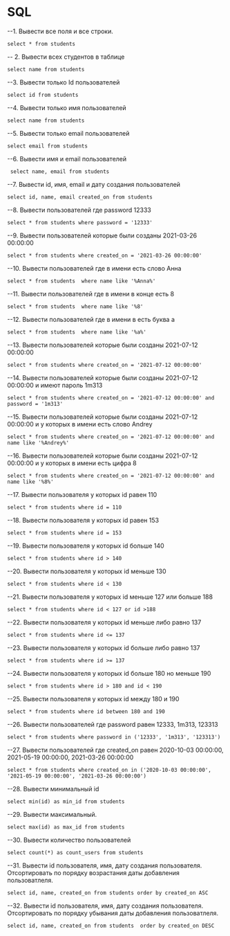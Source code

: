 # SQL

--1. Вывести все поля и все строки.

`select * from students`

-- 2. Вывести всех студентов в таблице

`select name from students`

--3. Вывести только Id пользователей

`select id from students`

--4. Вывести только имя пользователей

`select name from students`

--5. Вывести только email пользователей

`select email from students`

 --6. Вывести имя и email пользователей
 
` select name, email from students`
 
 --7. Вывести id, имя, email и дату создания пользователей
 
 `select id, name, email created_on from students`
 
 --8. Вывести пользователей где password 12333
 
 `select *
 from students
 where password = '12333'`
 
 --9. Вывести пользователей которые были созданы 2021-03-26 00:00:00
 
`select *
 from students
 where created_on = '2021-03-26 00:00:00'`
 
 --10. Вывести пользователей где в имени есть слово Анна
 
 `select *
 from students 
 where name like '%Anna%'`
 
 --11. Вывести пользователей где в имени в конце есть 8
 
 `select *
 from students 
 where name like '%8'`
 
 --12. Вывести пользователей где в имени в есть буква а
 
 `select *
 from students 
 where name like '%a%'`
 
 --13. Вывести пользователей которые были созданы 2021-07-12 00:00:00
 
 `select *
 from students
 where created_on = '2021-07-12 00:00:00'`
 
 --14. Вывести пользователей которые были созданы 2021-07-12 00:00:00 и имеют пароль 1m313
 
 `select *
 from students
 where created_on = '2021-07-12 00:00:00' and password = '1m313'`
 
 --15. Вывести пользователей которые были созданы 2021-07-12 00:00:00 и у которых в имени есть слово Andrey
 
 `select *
 from students
 where created_on = '2021-07-12 00:00:00' and name like '%Andrey%'`
 
 --16. Вывести пользователей которые были созданы 2021-07-12 00:00:00 и у которых в имени есть цифра 8
 
 `select *
 from students
 where created_on = '2021-07-12 00:00:00' and name like '%8%'`
 
 --17. Вывести пользователя у которых id равен 110
 
 `select *
 from students
 where id = 110`
 
 --18. Вывести пользователя у которых id равен 153
 
 `select *
 from students
 where id = 153`
 
 --19. Вывести пользователя у которых id больше 140
 
 `select *
 from students
 where id > 140`
 
 --20. Вывести пользователя у которых id меньше 130
 
 `select *
 from students
 where id < 130`
 
 --21. Вывести пользователя у которых id меньше 127 или больше 188
 
 `select *
 from students
 where id < 127 or id >188`
 
 --22. Вывести пользователя у которых id меньше либо равно 137
 
 `select *
 from students
 where id <= 137`
 
 --23. Вывести пользователя у которых id больше либо равно 137
 
 `select *
 from students
 where id >= 137`
 
 --24. Вывести пользователя у которых id больше 180 но меньше 190
 
 `select *
 from students
 where id > 180 and id < 190`
 
 --25. Вывести пользователя у которых id между 180 и 190
 
 `select *
 from students
 where id between 180 and 190`
 
 --26. Вывести пользователей где password равен 12333, 1m313, 123313
 
 `select *
 from students
 where password in ('12333', '1m313', '123313')`
 
 --27. Вывести пользователей где created_on равен 2020-10-03 00:00:00, 2021-05-19 00:00:00, 2021-03-26 00:00:00
 
 `select *
 from students
 where created_on in ('2020-10-03 00:00:00', '2021-05-19 00:00:00', '2021-03-26 00:00:00')`
 
 --28. Вывести минимальный id 
 
 `select min(id) as min_id
 from students` 
 
 --29. Вывести максимальный.
 
 `select max(id) as max_id
 from students`
 
 --30. Вывести количество пользователей
 
 `select count(*) as count_users
 from students`
 
 --31. Вывести id пользователя, имя, дату создания пользователя. Отсортировать по порядку возрастания даты добавления пользоватлеля.
 
 `select id, name, created_on
 from students
 order by created_on ASC`
 
 --32. Вывести id пользователя, имя, дату создания пользователя. Отсортировать по порядку убывания даты добавления пользоватлеля.
 
 `select id, name, created_on
 from students 
 order by created_on DESC`
 
